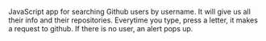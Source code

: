 JavaScript app for searching Github users by username. It will give us all their info and their repositories. Everytime you type, press a letter, it makes a request to github. If there is no user, an alert pops up.

